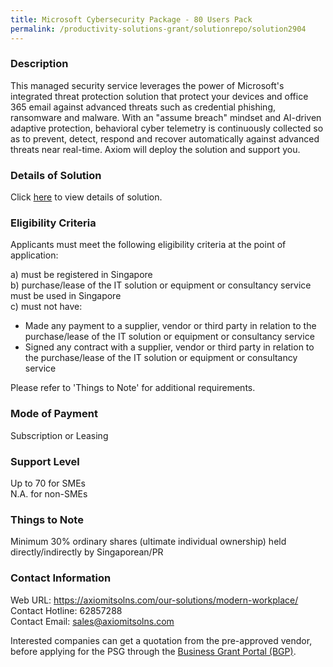 ```yaml
---
title: Microsoft Cybersecurity Package - 80 Users Pack
permalink: /productivity-solutions-grant/solutionrepo/solution2904
---
```


### Description

This managed security service leverages the power of Microsoft's integrated threat protection solution that protect your devices and office 365 email against advanced threats such as credential phishing, ransomware and malware. With an "assume breach" mindset and AI-driven adaptive protection, behavioral cyber telemetry is continuously collected so as to prevent, detect, respond and recover automatically against advanced threats near real-time. Axiom will deploy the solution and support you.

### Details of Solution

Click <a href='https://www.gobusiness.gov.sg/images/psg/Axiom_20210465_Desensitised_Annex_3_Part_5.pdf' target='_blank' rel='noopener'>here</a> to view details of solution.

### Eligibility Criteria

Applicants must meet the following eligibility criteria at the point of application:

a) must be registered in Singapore <br>
b) purchase/lease of the IT solution or equipment or consultancy service must be used in Singapore <br>
c) must not have:
- Made any payment to a supplier, vendor or third party in relation to the purchase/lease of the IT solution or equipment or consultancy service
- Signed any contract with a supplier, vendor or third party in relation to the purchase/lease of the IT solution or equipment or consultancy service

Please refer to 'Things to Note' for additional requirements.

### Mode of Payment
Subscription or Leasing

### Support Level
Up to 70 for SMEs <br>
N.A. for non-SMEs

### Things to Note
Minimum 30% ordinary shares (ultimate individual ownership) held directly/indirectly by Singaporean/PR

### Contact Information
Web URL: https://axiomitsolns.com/our-solutions/modern-workplace/ <br>Contact Hotline: 62857288 <br>Contact Email: sales@axiomitsolns.com <br>

Interested companies can get a quotation from the pre-approved vendor, before applying for the PSG through the <a target='_blank' rel='noopener' href='https://www.businessgrants.gov.sg/'>Business Grant Portal (BGP)</a>.
